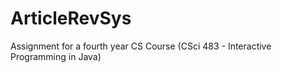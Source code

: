 # ArticleRevSys
Assignment for a fourth year CS Course (CSci 483 - Interactive Programming in Java)
